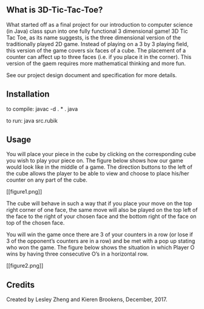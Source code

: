 ## What is 3D-Tic-Tac-Toe?

What started off as a final project for our introduction to computer science (in Java) class spun into one fully functional 3 dimensional game! 3D Tic Tac Toe, as its name suggests, is the three dimensional version of the traditionally played 2D game. Instead of playing on a 3 by 3 playing field, this version of the game covers six faces of a cube. The placement of a counter can affect up to three faces (i.e. if you place it in the corner). This version of the gaem requires more mathematical thinking and more fun.

See our project design document and specification for more details.

## Installation
to compile: javac -d . * . java

to run: java src.rubik

## Usage
You will place your piece in the cube by clicking on the corresponding cube you wish to play your piece on. The figure below shows how our game would look like in the middle of a game. The direction buttons to the left of the cube allows the player to be able to view and choose to place his/her counter on any part of the cube.

[[figure1.png]]

The cube will behave in such a way that if you place your move on the top right corner of one face, the same move will also be played on the top left of the face to the right of your chosen face and the bottom right of the face on top of the chosen face.

You will win the game once there are 3 of your counters in a row (or lose if 3 of the opponent’s counters are in a row) and be met with a pop up stating who won the game. The figure below shows the situation in which Player O wins by having three consecutive O’s in a horizontal row.

[[figure2.png]]

## Credits
Created by Lesley Zheng and Kieren Brookens, December, 2017.
